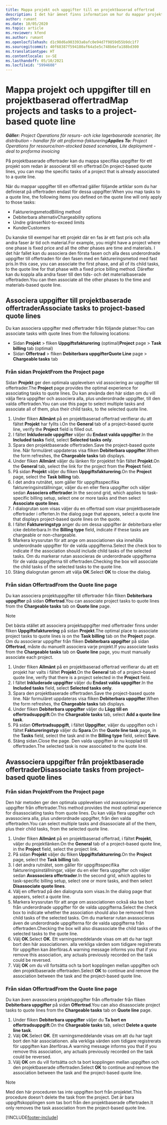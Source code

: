```yaml
---
title: Mappa projekt och uppgifter till en projektbaserad offertrad
description: I det här ämnet finns information om hur du mappar projekt och uppgifter till en projektbaserad uppgiftsrad.
author: rumant
ms.date: 10/05/2020
ms.topic: article
ms.reviewer: kfend
ms.author: rumant
ms.openlocfilehash: d1c98d6a903393a0afc0e94d7f9859d55b9dc1f7
ms.sourcegitcommit: 40f68387f594180af64a5e5c748b6efa188bd300
ms.translationtype: HT
ms.contentlocale: sv-SE
ms.lasthandoff: 05/10/2021
ms.locfileid: "5994608"
---
```

# <a name="map-projects-and-tasks-to-a-project-based-quote-line"></a><span data-ttu-id="d694f-103">Mappa projekt och uppgifter till en projektbaserad offertrad</span><span class="sxs-lookup"><span data-stu-id="d694f-103">Map projects and tasks to a project-based quote line</span></span>

<span data-ttu-id="d694f-104">_**Gäller:** Project Operations för resurs- och icke lagerbaserade scenarier, lite distribution – handlar för att proforma-fakturering_</span><span class="sxs-lookup"><span data-stu-id="d694f-104">_**Applies To:** Project Operations for resource/non-stocked based scenarios, Lite deployment - deal to proforma invoicing_</span></span>

<span data-ttu-id="d694f-105">På projektbaserade offertrader kan du mappa specifika uppgifter för ett projekt som redan är associerat till en offertrad.</span><span class="sxs-lookup"><span data-stu-id="d694f-105">On project-based quote lines, you can map the specific tasks of a project that is already associated to a quote line.</span></span>

<span data-ttu-id="d694f-106">När du mappar uppgifter till en offertrad gäller följande artiklar som du har definierat på offertraden endast för dessa uppgifter:</span><span class="sxs-lookup"><span data-stu-id="d694f-106">When you map tasks to a quote line, the following items you defined on the quote line will only apply to those tasks:</span></span>

- <span data-ttu-id="d694f-107">Faktureringsmetod</span><span class="sxs-lookup"><span data-stu-id="d694f-107">Billing method</span></span>
- <span data-ttu-id="d694f-108">Debiterbara alternativ</span><span class="sxs-lookup"><span data-stu-id="d694f-108">Chargeability options</span></span>
- <span data-ttu-id="d694f-109">Undre gränser</span><span class="sxs-lookup"><span data-stu-id="d694f-109">Not-to-exceed limits</span></span>
- <span data-ttu-id="d694f-110">Kunder</span><span class="sxs-lookup"><span data-stu-id="d694f-110">Customers</span></span>

<span data-ttu-id="d694f-111">Du kanske till exempel har ett projekt där en fas är ett fast pris och alla andra faser är tid och material.</span><span class="sxs-lookup"><span data-stu-id="d694f-111">For example, you might have a project where one phase is fixed price and all the other phases are time and materials.</span></span> <span data-ttu-id="d694f-112">I det här fallet kan du associera den första fasen och alla dess underordnade uppgifter till offertraden för den fasen med en faktureringsmetod med fast pris.</span><span class="sxs-lookup"><span data-stu-id="d694f-112">In this case, you can associate the first phase, and all of its child tasks, to the quote line for that phase with a fixed price billing method.</span></span> <span data-ttu-id="d694f-113">Därefter kan du koppla alla andra faser till den tids- och det materialbaserade offertraden.</span><span class="sxs-lookup"><span data-stu-id="d694f-113">You can then associate all the other phases to the time and materials-based quote line.</span></span>

## <a name="associate-tasks-to-project-based-quote-lines"></a><span data-ttu-id="d694f-114">Associera uppgifter till projektbaserade offertrader</span><span class="sxs-lookup"><span data-stu-id="d694f-114">Associate tasks to project-based quote lines</span></span>

<span data-ttu-id="d694f-115">Du kan associera uppgifter med offertrader från följande platser:</span><span class="sxs-lookup"><span data-stu-id="d694f-115">You can associate tasks with quote lines from the following locations:</span></span>

- <span data-ttu-id="d694f-116">Sidan **Projekt** > fliken **Uppgiftsfakturering** (optimal)</span><span class="sxs-lookup"><span data-stu-id="d694f-116">**Project** page > **Task billing** tab (optimal)</span></span>
- <span data-ttu-id="d694f-117">Sidan **Offertrad** > fliken **Debiterbara uppgifter**</span><span class="sxs-lookup"><span data-stu-id="d694f-117">**Quote Line** page > **Chargeable tasks** tab</span></span> 

### <a name="from-the-project-page"></a><span data-ttu-id="d694f-118">Från sidan Projekt</span><span class="sxs-lookup"><span data-stu-id="d694f-118">From the Project page</span></span>

<span data-ttu-id="d694f-119">Sidan **Projekt** ger den optimala upplevelsen vid associering av uppgifter till offertrader.</span><span class="sxs-lookup"><span data-stu-id="d694f-119">The **Project** page provides the optimal experience for associating tasks to quote lines.</span></span> <span data-ttu-id="d694f-120">Du kan använda den här sidan om du vill välja flera uppgifter och associera alla, plus underordnade uppgifter, till den valda offertraden.</span><span class="sxs-lookup"><span data-stu-id="d694f-120">You can use this page to select multiple tasks and associate all of them, plus their child tasks, to the selected quote line.</span></span>

1. <span data-ttu-id="d694f-121">Under fliken **Allmänt** på en projektbaserad offertrad verifierar du att fältet **Projekt** har fyllts i.</span><span class="sxs-lookup"><span data-stu-id="d694f-121">On the **General** tab of a project–based quote line, verify the **Project** field is filled out.</span></span>
2. <span data-ttu-id="d694f-122">I fältet **Inkluderade uppgifter** väljer du **Endast valda uppgifter**.</span><span class="sxs-lookup"><span data-stu-id="d694f-122">In the **Included tasks** field, select **Selected tasks only**.</span></span>
3. <span data-ttu-id="d694f-123">Spara den projektbaserade offertraden.</span><span class="sxs-lookup"><span data-stu-id="d694f-123">Save the project-based quote line.</span></span> <span data-ttu-id="d694f-124">När formuläret uppdateras visa fliken **Debiterbara uppgifter**.</span><span class="sxs-lookup"><span data-stu-id="d694f-124">When the form refreshes, the **Chargeable tasks** tab displays.</span></span>
4. <span data-ttu-id="d694f-125">Under fliken **Allmänt** väljer du länken för projektet från fältet **Projekt**.</span><span class="sxs-lookup"><span data-stu-id="d694f-125">On the **General** tab, select the link for the project from the **Project** field.</span></span>
5. <span data-ttu-id="d694f-126">På sidan **Projekt** väljer du fliken **Uppgiftsfakturering**.</span><span class="sxs-lookup"><span data-stu-id="d694f-126">On the **Project** page, select the **Task billing** tab.</span></span>
6. <span data-ttu-id="d694f-127">I det andra rutnätet, som gäller för uppgiftsspecifika faktureringsinställningar, väljer du en eller flera uppgifter och väljer sedan **Associera offertrader**.</span><span class="sxs-lookup"><span data-stu-id="d694f-127">In the second grid, which applies to task-specific billing setup, select one or more tasks and then select **Associate quote lines**.</span></span>
7. <span data-ttu-id="d694f-128">I dialogrutan som visas väljer du en offertrad som visar projektbaserade offertrader i offerten.</span><span class="sxs-lookup"><span data-stu-id="d694f-128">In the dialog page that appears, select a quote line that displays project-based quote lines on the quote.</span></span>
8. <span data-ttu-id="d694f-129">I fältet **Faktureringstyp** anger du om dessa uppgifter är debiterbara eller icke debiterbara.</span><span class="sxs-lookup"><span data-stu-id="d694f-129">In the **Billing type** field, indicate if these tasks are chargeable or non-chargeable.</span></span>
9. <span data-ttu-id="d694f-130">Markera kryssrutan för att ange om associationen ska innehålla underordnade uppgifter för de valda uppgifterna.</span><span class="sxs-lookup"><span data-stu-id="d694f-130">Select the check box to indicate if the association should include child tasks of the selected tasks.</span></span> <span data-ttu-id="d694f-131">Om du markerar rutan associeras de underordnade uppgifterna för de valda uppgifterna till offertraden.</span><span class="sxs-lookup"><span data-stu-id="d694f-131">Checking the box will associate the child tasks of the selected tasks to the quote line.</span></span>
10. <span data-ttu-id="d694f-132">Stäng dialogrutan genom att välja **OK**.</span><span class="sxs-lookup"><span data-stu-id="d694f-132">Select **OK** to close the dialog.</span></span>

### <a name="from-the-quote-line-page"></a><span data-ttu-id="d694f-133">Från sidan Offertrad</span><span class="sxs-lookup"><span data-stu-id="d694f-133">From the Quote line page</span></span>

<span data-ttu-id="d694f-134">Du kan associera projektuppgifter till offertrader från fliken **Debiterbara uppgifter** på sidan **Offertrad**.</span><span class="sxs-lookup"><span data-stu-id="d694f-134">You can associate project tasks to quote lines from the **Chargeable tasks** tab on **Quote line** page.</span></span>

>[!NOTE]
><span data-ttu-id="d694f-135">Det bästa stället att associera projektuppgifter med offertrader finns under fliken **Uppgiftsfakturering** på sidan **Projekt**.</span><span class="sxs-lookup"><span data-stu-id="d694f-135">The optimal place to associate project tasks to quote lines is on the **Task billing** tab on the **Project** page.</span></span> <span data-ttu-id="d694f-136">Om du associerar uppgifter från fliken **Debiterbara uppgifter** på sidan **Offertrad**, måste du manuellt associera varje projekt.</span><span class="sxs-lookup"><span data-stu-id="d694f-136">If you associate tasks from the **Chargeable tasks** tab on **Quote line** page, you must manually associate each project.</span></span>

1. <span data-ttu-id="d694f-137">Under fliken **Allmänt** på en projektbaserad offertrad verifierar du att ett projekt har valts i fältet **Projekt**.</span><span class="sxs-lookup"><span data-stu-id="d694f-137">On the **General** tab of a project–based quote line, verify that there is a project selected in the **Project** field.</span></span>
2. <span data-ttu-id="d694f-138">I fältet **Inkluderade uppgifter** väljer du **Endast valda uppgifter**.</span><span class="sxs-lookup"><span data-stu-id="d694f-138">In the **Included tasks** field, select **Selected tasks only**.</span></span>
3. <span data-ttu-id="d694f-139">Spara den projektbaserade offertraden.</span><span class="sxs-lookup"><span data-stu-id="d694f-139">Save the project-based quote line.</span></span> <span data-ttu-id="d694f-140">När formuläret uppdateras visa fliken **Debiterbara uppgifter**.</span><span class="sxs-lookup"><span data-stu-id="d694f-140">When the form refreshes, the **Chargeable tasks** tab displays.</span></span>
4. <span data-ttu-id="d694f-141">Under fliken **Debiterbara uppgifter** väljer du **Lägg till en offertradsuppgift**.</span><span class="sxs-lookup"><span data-stu-id="d694f-141">On the **Chargeable tasks** tab, select **Add a quote line task**.</span></span>
5. <span data-ttu-id="d694f-142">På sidan **Offertradsuppgift**, i fältet **Uppgifter**, väljer du uppgiften och i fältet **Faktureringstyp** väljer du **Spara**.</span><span class="sxs-lookup"><span data-stu-id="d694f-142">On the **Quote line task** page, in the **Tasks** field, select the task and in the **Billing type** field, select **Save**.</span></span> 
6. <span data-ttu-id="d694f-143">Stäng sidan.</span><span class="sxs-lookup"><span data-stu-id="d694f-143">Close the page.</span></span> <span data-ttu-id="d694f-144">Den valda uppgiften är nu kopplad till offertraden.</span><span class="sxs-lookup"><span data-stu-id="d694f-144">The selected task is now associated to the quote line.</span></span>

## <a name="disassociate-tasks-from-projectbased-quote-lines"></a><span data-ttu-id="d694f-145">Avassociera uppgifter från projektbaserade offertrader</span><span class="sxs-lookup"><span data-stu-id="d694f-145">Disassociate tasks from project–based quote lines</span></span>

### <a name="from-the-project-page"></a><span data-ttu-id="d694f-146">Från sidan Projekt</span><span class="sxs-lookup"><span data-stu-id="d694f-146">From the Project page</span></span>

<span data-ttu-id="d694f-147">Den här metoden ger den optimala upplevelsen vid avassociering av uppgifter från offertrader.</span><span class="sxs-lookup"><span data-stu-id="d694f-147">This method provides the most optimal experience for disassociating tasks from quote lines.</span></span> <span data-ttu-id="d694f-148">Du kan välja flera uppgifter och avassociera alla, plus underordnade uppgifter, från den valda offertraden.</span><span class="sxs-lookup"><span data-stu-id="d694f-148">You can select multiple tasks and disassociate all of the them, plus their child tasks, from the selected quote line.</span></span>

1. <span data-ttu-id="d694f-149">Under fliken **Allmänt** på en projektbaserad offertrad, i fältet **Projekt**, väljer du projektlänken.</span><span class="sxs-lookup"><span data-stu-id="d694f-149">On the **General** tab of a project–based quote line, in the **Project** field, select the project link.</span></span>
2. <span data-ttu-id="d694f-150">På sidan **Projekt** väljer du fliken **Uppgiftsfakturering**.</span><span class="sxs-lookup"><span data-stu-id="d694f-150">On the **Project** page, select the **Task billing** tab.</span></span>
3. <span data-ttu-id="d694f-151">I det andra rutnätet, som gäller för uppgiftsspecifika faktureringsinställningar, väljer du en eller flera uppgifter och väljer sedan **Avassociera offertrader**.</span><span class="sxs-lookup"><span data-stu-id="d694f-151">In the second grid, which applies to task-specific billing setup, select one or more tasks, and then select **Disassociate quote lines**.</span></span>
4. <span data-ttu-id="d694f-152">Välj en offertrad på den dialogruta som visas.</span><span class="sxs-lookup"><span data-stu-id="d694f-152">In the dialog page that appears, select a quote line.</span></span>
5. <span data-ttu-id="d694f-153">Markera kryssrutan för att ange om associationen också ska tas bort från underordnade uppgifter för de valda uppgifterna.</span><span class="sxs-lookup"><span data-stu-id="d694f-153">Select the check box to indicate whether the association should also be removed from child tasks of the selected tasks.</span></span> <span data-ttu-id="d694f-154">Om du markerar rutan avassocieras även de underordnade uppgifterna för de valda uppgifterna från offertraden.</span><span class="sxs-lookup"><span data-stu-id="d694f-154">Checking the box will also disassociate the child tasks of the selected tasks to the quote line.</span></span>
6. <span data-ttu-id="d694f-155">Välj **OK**.</span><span class="sxs-lookup"><span data-stu-id="d694f-155">Select **OK**.</span></span> <span data-ttu-id="d694f-156">Ett varningsmeddelande visas om att du har tagit bort den här associationen. alla verkliga värden som tidigare registrerats för uppgiften kan återföras.</span><span class="sxs-lookup"><span data-stu-id="d694f-156">A warning message informs you that if you remove this association, any actuals previously recorded on the task could be reversed.</span></span> 
7. <span data-ttu-id="d694f-157">Välj **OK** om du vill fortsätta och ta bort kopplingen mellan uppgiften och den projektbaserade offertraden.</span><span class="sxs-lookup"><span data-stu-id="d694f-157">Select **OK** to continue and remove the association between the task and the project-based quote line.</span></span>

### <a name="from-the-quote-line-page"></a><span data-ttu-id="d694f-158">Från sidan Offertrad</span><span class="sxs-lookup"><span data-stu-id="d694f-158">From the Quote line page</span></span>

<span data-ttu-id="d694f-159">Du kan även avassociera projektuppgifter från offertrader från fliken **Debiterbara uppgifter** på sidan **Offertrad**.</span><span class="sxs-lookup"><span data-stu-id="d694f-159">You can also disassociate project tasks to quote lines from the **Chargeable tasks** tab on **Quote line** page.</span></span>

1. <span data-ttu-id="d694f-160">Under fliken **Debiterbara uppgifter** väljer du **Ta bort en offertradsuppgift**.</span><span class="sxs-lookup"><span data-stu-id="d694f-160">On the **Chargeable tasks** tab, select **Delete a quote line task**.</span></span>
2. <span data-ttu-id="d694f-161">Välj **OK**.</span><span class="sxs-lookup"><span data-stu-id="d694f-161">Select **OK**.</span></span> <span data-ttu-id="d694f-162">Ett varningsmeddelande visas om att du har tagit bort den här associationen. alla verkliga värden som tidigare registrerats för uppgiften kan återföras.</span><span class="sxs-lookup"><span data-stu-id="d694f-162">A warning message informs you that if you remove this association, any actuals previously recorded on the task could be reversed.</span></span> 
3. <span data-ttu-id="d694f-163">Välj **OK** om du vill fortsätta och ta bort kopplingen mellan uppgiften och den projektbaserade offertraden.</span><span class="sxs-lookup"><span data-stu-id="d694f-163">Select **OK** to continue and remove the association between the task and the project-based quote line.</span></span>

>[!NOTE]
> <span data-ttu-id="d694f-164">Med den här proceduren tas inte uppgiften bort från projektet.</span><span class="sxs-lookup"><span data-stu-id="d694f-164">This procedure doesn't delete the task from the project.</span></span> <span data-ttu-id="d694f-165">Det är bara uppgiftskopplingen som tas bort från den projektbaserade offertraden.</span><span class="sxs-lookup"><span data-stu-id="d694f-165">It only removes the task association from the project-based quote line.</span></span>


[!INCLUDE[footer-include](../../includes/footer-banner.md)]